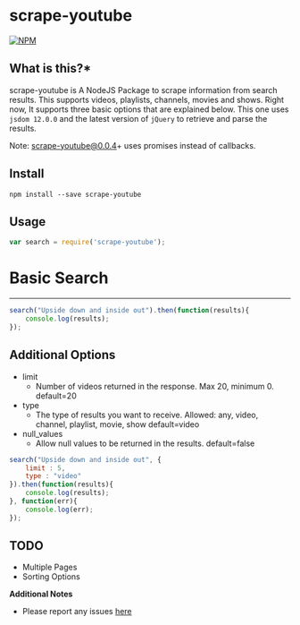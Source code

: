 scrape-youtube
=============

[![NPM](https://nodei.co/npm/scrape-youtube.png?downloads=true)](https://nodei.co/npm/scrape-youtube/)

**What is this?***
------------------
scrape-youtube is A NodeJS Package to scrape information from search results. This supports videos, playlists, channels, movies and shows.
Right now, It supports three basic options that are explained below.
This one uses `jsdom 12.0.0` and the latest version of `jQuery` to retrieve and parse the results.

Note: scrape-youtube@0.0.4+ uses promises instead of callbacks.

Install
---------------------

```npm install --save scrape-youtube```

Usage
---------------------

```javascript
var search = require('scrape-youtube');
```

# Basic Search
---------------------

```javascript
search("Upside down and inside out").then(function(results){
    console.log(results);
});
```

Additional Options
----------------------

- limit
    - Number of videos returned in the response. Max 20, minimum 0.
    default=20
- type
    - The type of results you want to receive.
    Allowed: any, video, channel, playlist, movie, show
    default=video
- null_values
    - Allow null values to be returned in the results.
    default=false


```javascript
search("Upside down and inside out", {
    limit : 5,
    type : "video"
}).then(function(results){
    console.log(results);
}, function(err){
    console.log(err);
});
```

TODO
----------------------

- Multiple Pages
- Sorting Options

**Additional Notes**
- Please report any issues [here](https://github.com/TryHardHusky/scrape-youtube/issues)